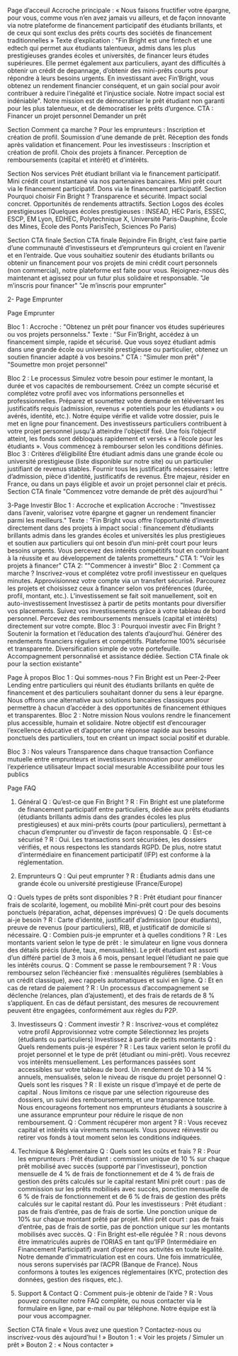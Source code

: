 Page d’acceuil 
Accroche principale : 
« Nous faisons fructifier votre épargne, pour vous, comme vous n’en avez jamais vu ailleurs, et de façon innovante via notre plateforme de financement participatif des étudiants brillants, et de ceux qui sont exclus des prêts courts des sociétés de financement traditionnelles »
Texte d’explication : "Fin Bright est une fintech et une edtech qui permet aux étudiants talentueux, admis dans les plus prestigieuses grandes écoles et universités, de financer leurs études supérieures. Elle permet également aux particuliers, ayant des difficultés à obtenir un crédit de depannage, d’obtenir des mini-prêts courts pour répondre à leurs besoins urgents. En investissant avec Fin’Bright, vous obtenez un rendement financier conséquent, et un gain social pour avoir contribuer à reduire l’inégalité et l’injustice sociale. Notre impact social est indéniable".  Notre mission est de démocratiser le prêt étudiant non garanti pour les plus talentueux, et de démocratiser les prêts d’urgence.
CTA :
Financer un projet personnel
Demander un prêt

Section Comment ça marche ?
Pour les emprunteurs :
Inscription et création de profil.
Soumission d'une demande de prêt.
Réception des fonds après validation et financement.
Pour les investisseurs :
Inscription et création de profil.
Choix des projets à financer.
Perception de remboursements (capital et intérêt) et d'intérêts.


Section Nos services
Prêt étudiant brillant via le financement participatif.
Mini crédit court instantané via nos partenaires bancaires.
Mini prêt court via le financement participatif.
Dons via le financement participatif.
Section Pourquoi choisir Fin Bright ?
Transparence et sécurité.
Impact social concret.
Opportunités de rendements attractifs.
Section Logos des écoles prestigieuses (Quelques écoles prestigieuses : INSEAD, HEC Paris, ESSEC, ESCP, EM Lyon, EDHEC, Polytechnique X, Université Paris-Dauphine, École des Mines, École des Ponts ParisTech, Sciences Po Paris) 


Section CTA finale
Section CTA finale Rejoindre Fin Bright, c’est faire partie d’une communauté d’investisseurs et d’emprunteurs qui croient en l’avenir et en l’entraide. Que vous souhaitiez soutenir des étudiants brillants ou obtenir un financement pour vos projets de mini crédit court personnels (non commercial), notre plateforme est faite pour vous. Rejoignez-nous dès maintenant et agissez pour un futur plus solidaire et responsable.
"Je m’inscris pour financer"
"Je m’inscris pour emprunter"


2- Page Emprunter

Page Emprunter

Bloc 1 : 
Accroche : "Obtenez un prêt pour financer vos études supérieures ou vos projets personnelss." 
Texte : "Sur Fin’Bright, accédez à un financement simple, rapide et sécurisé. Que vous soyez étudiant admis dans une grande école ou université prestigieuse ou particulier, obtenez un soutien financier adapté à vos besoins." 
CTA : "Simuler mon prêt" / "Soumettre mon projet personnel"

Bloc 2 : Le processus
Simulez votre besoin pour estimer le montant, la durée et vos capacités de remboursement.
Créez un compte sécurisé et complétez votre profil avec vos informations personnelles et professionnelles.
Préparez et soumettez votre demande en téléversant les justificatifs requis (admission, revenus « potentiels pour les étudiants » ou avérés, identité, etc.).
Notre équipe vérifie et valide votre dossier, puis le met en ligne pour financement.
Des investisseurs particuliers contribuent à votre projet personnel jusqu'à atteindre l'objectif fixé.
Une fois l’objectif atteint, les fonds sont débloqués rapidement et versés « à l’école pour les étudiants ». Vous commencez à rembourser selon les conditions définies.
Bloc 3 : Critères d’éligibilité
Être étudiant admis dans une grande école ou université prestigieuse (liste disponible sur notre site) ou un particulier justifiant de revenus stables.
Fournir tous les justificatifs nécessaires : lettre d’admission, pièce d’identité, justificatifs de revenus.
Être majeur, résider en France, ou dans un pays éligible et avoir un projet personnel clair et précis.
Section CTA finale "Commencez votre demande de prêt dès aujourd’hui " 


3-Page Investir
Bloc 1 : Accroche et explication 
Accroche : "Investissez dans l’avenir, valorisez votre épargne et gagner un rendement financier parmi les meilleurs." 
Texte : "Fin Bright vous offre l’opportunité d’investir directement dans des projets à impact social : financement d’étudiants brillants admis dans les grandes écoles et universités les plus prestigieues et soutien aux particuliers qui ont besoin d’un mini-prêt court pour leurs besoins urgents. Vous percevez des intérêts compétitifs tout en contribuant à la réussite et au développement de talents prometteurs." 
CTA 1: "Voir les projets à financer" 
CTA 2: ""Commencer à investir"
Bloc 2 : Comment ça marche ?
Inscrivez-vous et complétez votre profil investisseur en quelques minutes.
Approvisionnez votre compte via un transfert sécurisé.
Parcourez les projets et choisissez ceux à financer selon vos préférences (durée, profil, montant, etc.). L’investissement se fait soit manuellement, soit en auto-investissement
Investissez à partir de petits montants pour diversifier vos placements.
Suivez vos investissements grâce à votre tableau de bord personnel.
Percevez des remboursements mensuels (capital et intérêts) directement sur votre compte.
Bloc 3 : Pourquoi investir avec Fin Bright ?
Soutenir la formation et l’éducation des talents d’aujourd’hui.
Générer des rendements financiers réguliers et compétitifs.
Plateforme 100% sécurisée et transparente.
Diversification simple de votre portefeuille.
Accompagnement personnalisé et assistance dédiée.
Section CTA finale ok pour la section existante"


Page À propos
Bloc 1 : Qui sommes-nous ? 
Fin Bright est un Peer-2-Peer Lending entre particuliers qui réunit des étudiants brillants en quête de financement et des particuliers souhaitant donner du sens à leur épargne. Nous offrons une alternative aux solutions bancaires classiques pour permettre à chacun d’accéder à des opportunités de financement éthiques et transparentes.
Bloc 2 : Notre mission 
Nous voulons rendre le financement plus accessible, humain et solidaire. Notre objectif est d’encourager l’excellence éducative et d’apporter une réponse rapide aux besoins ponctuels des particuliers, tout en créant un impact social positif et durable.

Bloc 3 : Nos valeurs
Transparence dans chaque transaction
Confiance mutuelle entre emprunteurs et investisseurs
Innovation pour améliorer l’expérience utilisateur
Impact social mesurable
Accessibilité pour tous les publics




Page FAQ

1. Général
Q : Qu’est-ce que Fin Bright ?
 R : Fin Bright est une plateforme de financement participatif entre particuliers, dédiée aux prêts étudiants (étudiants brillants admis dans des grandes écoles les plus prestigieuses) et aux mini-prêts courts (pour particuliers), permettant à chacun d’emprunter ou d’investir de façon responsable.
Q : Est-ce sécurisé ?
 R : Oui. Les transactions sont sécurisées, les dossiers vérifiés, et nous respectons les standards RGPD. De plus, notre statut d’intermédiaire en financement participatif (IFP) est conforme à la réglementation.

2. Emprunteurs
Q : Qui peut emprunter ?
 R :
Étudiants admis dans une grande école ou université prestigieuse (France/Europe)

Q : Quels types de prêts sont disponibles ?
 R :
Prêt étudiant pour financer frais de scolarité, logement, ou mobilité
Mini-prêt court pour des besoins ponctuels (réparation, achat, dépenses imprévues)
Q : De quels documents ai-je besoin ?
 R : Carte d’identité, justificatif d’admission (pour étudiants), preuve de revenus (pour particuliers), RIB, et justificatif de domicile si nécessaire.
Q : Combien puis-je emprunter et à quelles conditions ?
 R :
Les montants varient selon le type de prêt : le simulateur en ligne vous donnera des détails précis (durée, taux, mensualités).
Le prêt étudiant est assorti d’un différé partiel de 3 mois à 6 mois, pensant lequel l’étudiant ne paie que les intérêts courus.
Q : Comment se passe le remboursement ?
 R : Vous remboursez selon l’échéancier fixé : mensualités régulières (semblables à un crédit classique), avec rappels automatiques et suivi en ligne.
Q : Et en cas de retard de paiement ?
 R : Un processus d’accompagnement se déclenche (relances, plan d’ajustement), et des frais de retards de 8 % s’appliquent. En cas de défaut persistant, des mesures de recouvrement peuvent être engagées, conformément aux règles du P2P.

3. Investisseurs
Q : Comment investir ?
 R :
Inscrivez-vous et complétez votre profil
Approvisionnez votre compte
Sélectionnez les projets (étudiants ou particuliers)
Investissez à partir de petits montants
Q : Quels rendements puis-je espérer ?
 R : Les taux varient selon le profil du projet personnel et le type de prêt (étudiant ou mini-prêt). Vous recevrez vos intérêts mensuellement. Les performances passées sont accessibles sur votre tableau de bord. Un rendement de 10 à 14 % annuels, mensualisés, selon le niveau de risque du projet personnel
Q : Quels sont les risques ?
 R : Il existe un risque d’impayé et de perte de capital . Nous limitons ce risque par une sélection rigoureuse des dossiers, un suivi des remboursements, et une transparence totale. Nous encourageons fortement nos emprunteurs étudiants à souscrire à une assurance emprunteur pour réduire le risque de non remboursement.
Q : Comment récupérer mon argent ?
 R : Vous recevez capital et intérêts via virements mensuels. Vous pouvez réinvestir ou retirer vos fonds à tout moment selon les conditions indiquées.

4. Technique & Réglementaire
Q : Quels sont les coûts et frais ?
 R :
Pour les emprunteurs : 
Prêt étudiant : commission unique de 10 % sur chaque prêt mobilisé avec succès (supporté par l’investisseur), ponction mensuelle de 4 % de frais de fonctionnement et de 4 % de frais de gestion des prêts calculés sur le capital restant 
Mini prêt court : pas de commission sur les prêts mobilisés avec succès, ponction mensuelle de 6 % de frais de fonctionnement et de 6 % de frais de gestion des prêts calculés sur le capital restant dû.
Pour les investisseurs : Prêt étudiant : pas de frais d’entrée, pas de frais de sortie. Une ponction unique de 10% sur chaque montant prêté par projet.
Mini prêt court : pas de frais d’entrée, pas de frais de sortie, pas de ponction unique sur les montants mobilisés avec succès.
Q : Fin Bright est-elle régulée ?
 R : nous devons être immatriculés auprès de l’ORIAS en tant qu’IFP (Intermédiaire en Financement Participatif) avant d’opérer nos activités en toute légalité. Notre demande d’immatriculation est en cours. Une fois immatriculée, nous serons supervisés par l’ACPR (Banque de France). Nous conformons à toutes les exigences réglementaires (KYC, protection des données, gestion des risques, etc.).

5. Support & Contact
Q : Comment puis-je obtenir de l’aide ?
 R : Vous pouvez consulter notre FAQ complète, ou nous contacter via le formulaire en ligne, par e-mail ou par téléphone. Notre équipe est là pour vous accompagner.

Section CTA finale
 « Vous avez une question ? Contactez-nous ou inscrivez-vous dès aujourd’hui ! »
Bouton 1 : « Voir les projets / Simuler un prêt »
Bouton 2 : « Nous contacter »



